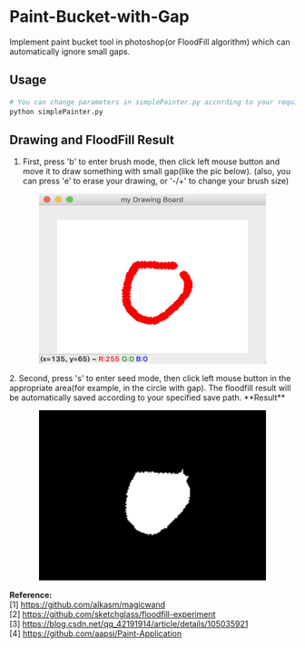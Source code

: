 # Paint-Bucket-with-Gap

Implement paint bucket tool in photoshop(or FloodFill algorithm) which can automatically ignore small gaps.

## Usage
```python
# You can change parameters in simplePainter.py according to your requirement
python simplePainter.py
```

## Drawing and FloodFill Result
1. First, press 'b' to enter brush mode, then click left mouse button and move it to draw something with small gap(like the pic below).
(also, you can press 'e' to erase your drawing, or '-/+' to change your brush size)
<p align="center">
  <img src="screenshot.jpg" width='400' height='300'>
</p>
2. Second, press 's' to enter seed mode, then click left mouse button in the appropriate area(for example, in the circle with gap).
The floodfill result will be automatically saved according to your specified save path.
**Result**
<p align="center">
  <img src="result.png" width='400' height='300'>
</p>

**Reference:**  
[1] https://github.com/alkasm/magicwand   
[2] https://github.com/sketchglass/floodfill-experiment  
[3] https://blog.csdn.net/qq_42191914/article/details/105035921  
[4] https://github.com/aapsi/Paint-Application

